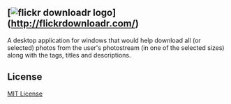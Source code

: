 [![flickr downloadr logo](https://raw.github.com/flickr-downloadr/flickr-downloadr/master/misc/logo.png)] (http://flickrdownloadr.com/)
---------------------------

A desktop application for windows that would help download all (or selected) photos from the user's photostream (in one of the selected sizes) along with the tags, titles and descriptions.

## License
[MIT License](https://github.com/flickr-downloadr/flickr-downloadr/blob/master/LICENCE.md)

